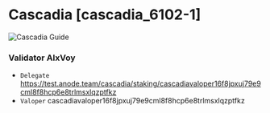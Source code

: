 # Cascadia [cascadia_6102-1]
![Cascadia Guide](https://github.com/Voynitskiy/Voynitskiy/blob/main/mainnet/Cascadia/Cascadia.png)
### Validator AlxVoy
* `Delegate` https://test.anode.team/cascadia/staking/cascadiavaloper16f8jpxuj79e9cml8f8hcp6e8trlmsxlqzptfkz
* `Valoper` cascadiavaloper16f8jpxuj79e9cml8f8hcp6e8trlmsxlqzptfkz
